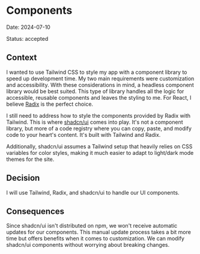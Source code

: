 # Components

Date: 2024-07-10

Status: accepted

## Context

I wanted to use Tailwind CSS to style my app with a component library to speed up development time. My two main
requirements were customization and accessibility. With these considerations in mind, a headless component library would
be best suited. This type of library handles all the logic for accessible, reusable components and leaves the styling to
me. For React, I believe [Radix][1] is the perfect choice.

I still need to address how to style the components provided by Radix with Tailwind. This is where [shadcn/ui][2] comes
into play. It's not a component library, but more of a code registry where you can copy, paste, and modify code to your
heart's content. It's built with Tailwind and Radix.

Additionally, shadcn/ui assumes a Tailwind setup that heavily relies on CSS variables for color styles, making it much
easier to adapt to light/dark mode themes for the site.

## Decision

I will use Tailwind, Radix, and shadcn/ui to handle our UI components.

## Consequences

Since shadcn/ui isn't distributed on npm, we won't receive automatic updates for our components. This manual update
process takes a bit more time but offers benefits when it comes to customization. We can modify shadcn/ui components
without worrying about breaking changes.

[1]: https://www.radix-ui.com/
[2]: https://ui.shadcn.com/
